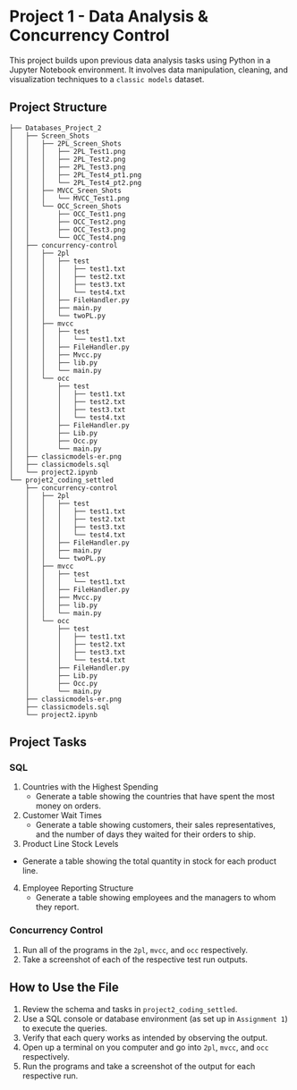 # Project 1 - Data Analysis & Concurrency Control

This project builds upon previous data analysis tasks using Python in a Jupyter Notebook environment. It involves data manipulation, cleaning, and visualization techniques to a `classic models` dataset.

## Project Structure

```plaintext
├── Databases_Project_2
│   ├── Screen_Shots
│   │   ├── 2PL_Screen_Shots
│   │   │   ├── 2PL_Test1.png
│   │   │   ├── 2PL_Test2.png
│   │   │   ├── 2PL_Test3.png
│   │   │   ├── 2PL_Test4_pt1.png
│   │   │   └── 2PL_Test4_pt2.png
│   │   ├── MVCC_Sreen_Shots
│   │   │   └── MVCC_Test1.png
│   │   └── OCC_Screen_Shots
│   │       ├── OCC_Test1.png
│   │       ├── OCC_Test2.png
│   │       ├── OCC_Test3.png
│   │       └── OCC_Test4.png
│   ├── concurrency-control
│   │   ├── 2pl
│   │   │   ├── test
│   │   │   │   ├── test1.txt
│   │   │   │   ├── test2.txt
│   │   │   │   ├── test3.txt
│   │   │   │   └── test4.txt
│   │   │   ├── FileHandler.py
│   │   │   ├── main.py
│   │   │   └── twoPL.py
│   │   ├── mvcc
│   │   │   ├── test
│   │   │   │   └── test1.txt
│   │   │   ├── FileHandler.py
│   │   │   ├── Mvcc.py
│   │   │   ├── lib.py
│   │   │   └── main.py
│   │   └── occ
│   │       ├── test
│   │       │   ├── test1.txt
│   │       │   ├── test2.txt
│   │       │   ├── test3.txt
│   │       │   └── test4.txt
│   │       ├── FileHandler.py
│   │       ├── Lib.py
│   │       ├── Occ.py
│   │       └── main.py
│   ├── classicmodels-er.png
│   ├── classicmodels.sql
│   └── project2.ipynb
└── projet2_coding_settled
    ├── concurrency-control
    │   ├── 2pl
    │   │   ├── test
    │   │   │   ├── test1.txt
    │   │   │   ├── test2.txt
    │   │   │   ├── test3.txt
    │   │   │   └── test4.txt
    │   │   ├── FileHandler.py
    │   │   ├── main.py
    │   │   └── twoPL.py
    │   ├── mvcc
    │   │   ├── test
    │   │   │   └── test1.txt
    │   │   ├── FileHandler.py
    │   │   ├── Mvcc.py
    │   │   ├── lib.py
    │   │   └── main.py
    │   └── occ
    │       ├── test
    │       │   ├── test1.txt
    │       │   ├── test2.txt
    │       │   ├── test3.txt
    │       │   └── test4.txt
    │       ├── FileHandler.py
    │       ├── Lib.py
    │       ├── Occ.py
    │       └── main.py
    ├── classicmodels-er.png
    ├── classicmodels.sql
    └── project2.ipynb
```

## Project Tasks

### SQL
1. Countries with the Highest Spending
   - Generate a table showing the countries that have spent the most money on orders.
2. Customer Wait Times
   - Generate a table showing customers, their sales representatives, and the number of days they waited for their orders to ship.
3.  Product Line Stock Levels
   - Generate a table showing the total quantity in stock for each product line.
4. Employee Reporting Structure
   - Generate a table showing employees and the managers to whom they report.

### Concurrency Control
1. Run all of the programs in the `2pl`, `mvcc`, and `occ` respectively.
2. Take a screenshot of each of the respective test run outputs. 

## How to Use the File

1. Review the schema and tasks in `project2_coding_settled`.
2. Use a SQL console or database environment (as set up in `Assignment 1`) to execute the queries.
3. Verify that each query works as intended by observing the output.
4. Open up a terminal on you computer and go into `2pl`, `mvcc`, and `occ` respectively. 
5. Run the programs and take a screenshot of the output for each respective run.
